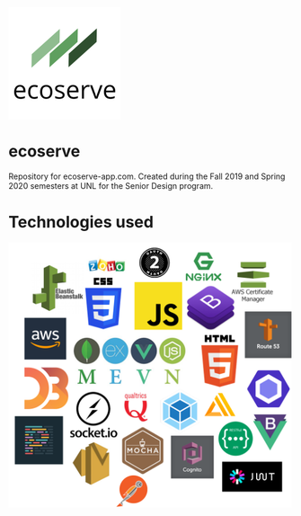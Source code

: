 <img src="src/assets/ecoserve-lower.png" align="middle" />

# ecoserve

Repository for ecoserve-app.com. Created during the Fall 2019 and Spring 2020 semesters at UNL for the Senior Design program.

# Technologies used

<img src="resources/Logos.png" align="middle" />
